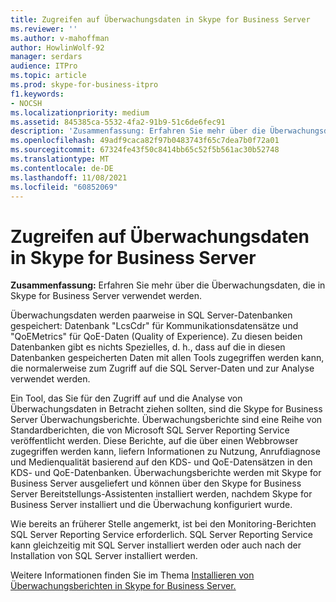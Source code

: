 ```yaml
---
title: Zugreifen auf Überwachungsdaten in Skype for Business Server
ms.reviewer: ''
ms.author: v-mahoffman
author: HowlinWolf-92
manager: serdars
audience: ITPro
ms.topic: article
ms.prod: skype-for-business-itpro
f1.keywords:
- NOCSH
ms.localizationpriority: medium
ms.assetid: 845385ca-5532-4fa2-91b9-51c6de6fec91
description: 'Zusammenfassung: Erfahren Sie mehr über die Überwachungsdaten, die in Skype for Business Server verwendet werden.'
ms.openlocfilehash: 49adf9caca82f97b0483743f65c7dea7b0f72a01
ms.sourcegitcommit: 67324fe43f50c8414bb65c52f5b561ac30b52748
ms.translationtype: MT
ms.contentlocale: de-DE
ms.lasthandoff: 11/08/2021
ms.locfileid: "60852069"
---
```

# <a name="access-monitoring-data-in-skype-for-business-server"></a>Zugreifen auf Überwachungsdaten in Skype for Business Server
 
**Zusammenfassung:** Erfahren Sie mehr über die Überwachungsdaten, die in Skype for Business Server verwendet werden.
  
Überwachungsdaten werden paarweise in SQL Server-Datenbanken gespeichert: Datenbank "LcsCdr" für Kommunikationsdatensätze und "QoEMetrics" für QoE-Daten (Quality of Experience). Zu diesen beiden Datenbanken gibt es nichts Spezielles, d. h., dass auf die in diesen Datenbanken gespeicherten Daten mit allen Tools zugegriffen werden kann, die normalerweise zum Zugriff auf die SQL Server-Daten und zur Analyse verwendet werden.
  
Ein Tool, das Sie für den Zugriff auf und die Analyse von Überwachungsdaten in Betracht ziehen sollten, sind die Skype for Business Server Überwachungsberichte. Überwachungsberichte sind eine Reihe von Standardberichten, die von Microsoft SQL Server Reporting Service veröffentlicht werden. Diese Berichte, auf die über einen Webbrowser zugegriffen werden kann, liefern Informationen zu Nutzung, Anrufdiagnose und Medienqualität basierend auf den KDS- und QoE-Datensätzen in den KDS- und QoE-Datenbanken. Überwachungsberichte werden mit Skype for Business Server ausgeliefert und können über den Skype for Business Server Bereitstellungs-Assistenten installiert werden, nachdem Skype for Business Server installiert und die Überwachung konfiguriert wurde.
  
Wie bereits an früherer Stelle angemerkt, ist bei den Monitoring-Berichten SQL Server Reporting Service erforderlich. SQL Server Reporting Service kann gleichzeitig mit SQL Server installiert werden oder auch nach der Installation von SQL Server installiert werden.
  
Weitere Informationen finden Sie im Thema [Installieren von Überwachungsberichten in Skype for Business Server.](../../deploy/deploy-monitoring/install-monitoring-reports.md)
  

